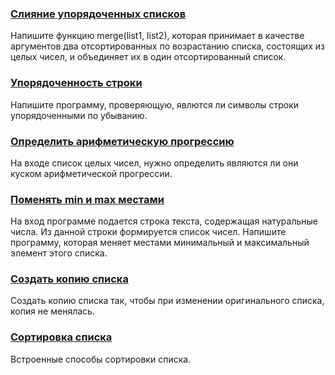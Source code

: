 ### [Слияние упорядоченных списков](/source/sequence/mergeOrderedLists.md)

Напишите функцию merge(list1, list2), которая принимает в качестве аргументов два отсортированных по возрастанию списка, состоящих из целых чисел, и объединяет их в один отсортированный список.

### [Упорядоченность строки](/source/sequence/orderedString.md)

Напишите программу, проверяющую, явлются ли символы строки упорядоченными по убыванию.

### [Определить арифметическую прогрессию](/source/sequence/detectProgression.md)

На входе список целых чисел, нужно определить являются ли они куском арифметической прогрессии.

### [Поменять min и max местами](/source/sequence/swapMinAndMax.md)

На вход программе подается строка текста, содержащая натуральные числа. Из данной строки формируется список чисел. Напишите программу, которая меняет местами минимальный и максимальный элемент этого списка.

### [Создать копию списка](/source/sequence/createCopyList.md)

Создать копию списка так, чтобы при изменении оригинального списка, копия не менялась.

### [Сортировка списка](/source/sequence/listSorting.md)

Встроенные способы сортировки списка.